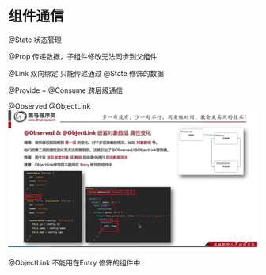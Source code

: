 # 组件通信

@State 状态管理

@Prop 传递数据，子组件修改无法同步到父组件

@Link 双向绑定
只能传递通过 @State 修饰的数据

@Provide + @Consume 跨层级通信 

@Observed @ObjectLink 
![objectlink.png](public/objectlink.png)

@ObjectLink 不能用在Entry 修饰的组件中 
